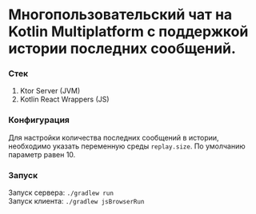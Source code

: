 # Многопользовательский чат на Kotlin Multiplatform с поддержкой истории последних сообщений.

### Стек
1. Ktor Server (JVM)
2. Kotlin React Wrappers (JS)

### Конфигурация
Для настройки количества последних сообщений в истории, необходимо указать переменную 
среды `replay.size`. По умолчанию параметр равен 10.

### Запуск
Запуск сервера: `./gradlew run`\
Запуск клиента: `./gradlew jsBrowserRun`
